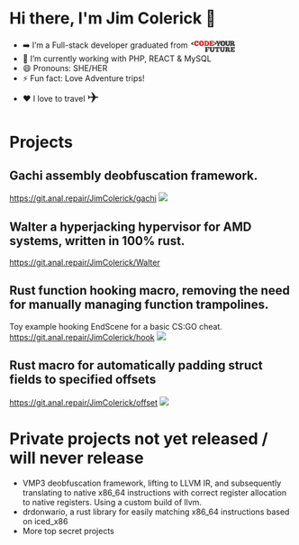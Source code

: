 # Hi there, I'm Jim Colerick 👋 

- ➡️ I’m a Full-stack developer graduated from <a href="https://codeyourfuture.io/"><img align="center" width="18%" src="./cyf_logo.png" /></a>
- 🌱 I’m currently working with PHP, REACT & MySQL
- 😄 Pronouns: SHE/HER
- ⚡ Fun fact: Love Adventure trips!
- ❤️ I love to travel <span style="font-size:25px;">✈️</span>



# Projects
## Gachi assembly deobfuscation framework.
https://git.anal.repair/JimColerick/gachi
![](https://cdn.discordapp.com/attachments/1063575966242316358/1094763618890948638/image.psd4.gif)

## Walter a hyperjacking hypervisor for AMD systems, written in 100% rust.
https://git.anal.repair/JimColerick/Walter

## Rust function hooking macro, removing the need for manually managing function trampolines.
Toy example hooking EndScene for a basic CS:GO cheat.
https://git.anal.repair/JimColerick/hook
![](https://cdn.discordapp.com/attachments/1058991093267574857/1111231143346458684/image.png)

## Rust macro for automatically padding struct fields to specified offsets
https://git.anal.repair/JimColerick/offset
![](https://cdn.discordapp.com/attachments/1058991093267574857/1111229319533039676/image.png)


# Private projects not yet released / will never release
- VMP3 deobfuscation framework, lifting to LLVM IR, and subsequently translating to native x86_64 instructions with correct register allocation to native registers.
Using a custom build of llvm.
- drdonwario, a rust library for easily matching x86_64 instructions based on iced_x86
- More top secret projects
<!---
thug-shaker/thug-shaker is a ✨ special ✨ repository because its `README.md` (this file) appears on your GitHub profile.
You can click the Preview link to take a look at your changes.
--->
